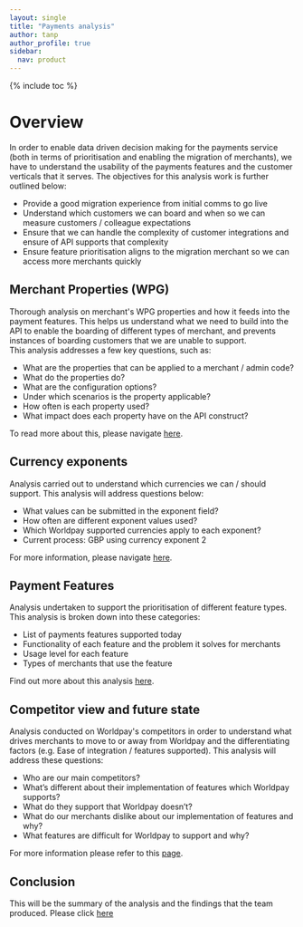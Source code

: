 ```yaml
---
layout: single
title: "Payments analysis"
author: tanp
author_profile: true
sidebar:
  nav: product
---
```


{% include toc %}


# Overview
In order to enable data driven decision making for the payments service (both in terms of prioritisation and enabling the migration of merchants), we have to understand the usability of the payments features and the customer verticals that it serves. The objectives for this analysis work is further outlined below: 
- Provide a good migration experience from  initial comms to go live
-	Understand which customers we can board and when so we can measure customers / colleague expectations
-	Ensure that we can handle the complexity of customer integrations and ensure of API supports that complexity
-	Ensure feature prioritisation aligns to the migration merchant so we can access more merchants quickly


## Merchant Properties (WPG)
Thorough analysis on merchant's WPG properties and how it feeds into the payment features. This helps us understand what we need to build into the API to enable the boarding of different types of merchant, and prevents instances of boarding customers that we are unable to support.  
This analysis addresses a few key questions, such as: 
- What are the properties that can be applied to a merchant / admin code?
-	What do the properties do?
-	What are the configuration options?
-	Under which scenarios is the property applicable?
-	How often is each property used?
-	What impact does each property have on the API construct?


To read more about this, please navigate [here](https://github.devops.worldpay.local/pages/com-worldpay-gateway/com-worldpay-gateway-site/product/paymentsanalysis/MerchantProperties/index). 

## Currency exponents 
Analysis carried out to understand which currencies we can / should support.
This analysis will address questions below: 
-	What values can be submitted in the exponent field? 
-	How often are different exponent values used?
-	Which Worldpay supported currencies apply to each exponent?
-	Current process: GBP using currency exponent 2  

For more information, please navigate [here](https://github.devops.worldpay.local/pages/com-worldpay-gateway/com-worldpay-gateway-site/product/paymentsanalysis/PaymentsFeature/currencyexponent).


## Payment Features 
Analysis undertaken to support the prioritisation of different feature types. 
This analysis is broken down into these categories: 
- List of payments features supported today
-	Functionality of each feature and the problem it solves for merchants
-	Usage level for each feature
-	Types of merchants that use the feature


Find out more about this analysis [here](/paymentfeatures/index).


## Competitor view and future state
Analysis conducted on Worldpay's competitors in order to understand what drives merchants to move to or away from Worldpay and the differentiating factors (e.g. Ease of integration / features supported). 
This analysis will address these questions: 
-	Who are our main competitors?
-	What’s different about their implementation of features which Worldpay supports?
-	What do they support that Worldpay doesn’t?
-	What do our merchants dislike about our implementation of features and why?
-	What features are difficult for Worldpay to support and why? 


For more information please refer to this [page](). 

## Conclusion 

This will be the summary of the analysis and the findings that the team produced. Please click [here]()





